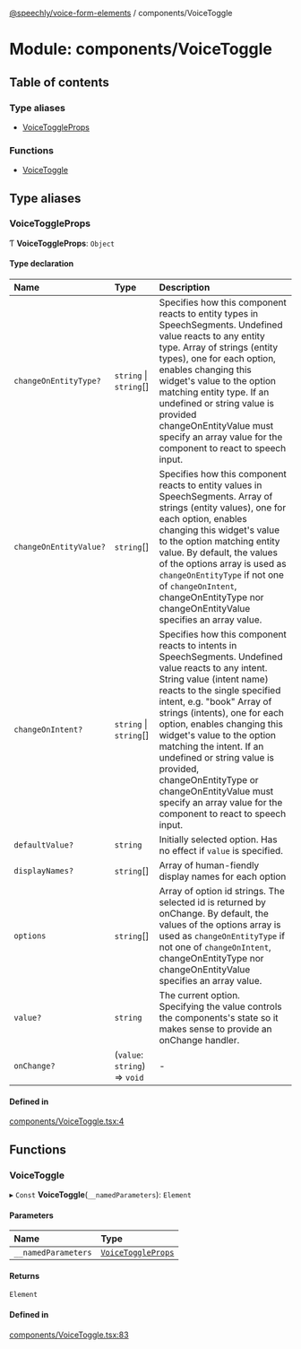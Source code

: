 [@speechly/voice-form-elements](../README.md) / components/VoiceToggle

# Module: components/VoiceToggle

## Table of contents

### Type aliases

- [VoiceToggleProps](components_VoiceToggle.md#voicetoggleprops)

### Functions

- [VoiceToggle](components_VoiceToggle.md#voicetoggle)

## Type aliases

### VoiceToggleProps

Ƭ **VoiceToggleProps**: `Object`

#### Type declaration

| Name | Type | Description |
| :------ | :------ | :------ |
| `changeOnEntityType?` | `string` \| `string`[] | Specifies how this component reacts to entity types in SpeechSegments. Undefined value reacts to any entity type. Array of strings (entity types), one for each option, enables changing this widget's value to the option matching entity type. If an undefined or string value is provided changeOnEntityValue must specify an array value for the component to react to speech input. |
| `changeOnEntityValue?` | `string`[] | Specifies how this component reacts to entity values in SpeechSegments. Array of strings (entity values), one for each option, enables changing this widget's value to the option matching entity value. By default, the values of the options array is used as `changeOnEntityType` if not one of `changeOnIntent`, changeOnEntityType nor changeOnEntityValue specifies an array value. |
| `changeOnIntent?` | `string` \| `string`[] | Specifies how this component reacts to intents in SpeechSegments. Undefined value reacts to any intent. String value (intent name) reacts to the single specified intent, e.g. "book" Array of strings (intents), one for each option, enables changing this widget's value to the option matching the intent. If an undefined or string value is provided, changeOnEntityType or changeOnEntityValue must specify an array value for the component to react to speech input. |
| `defaultValue?` | `string` | Initially selected option. Has no effect if `value` is specified. |
| `displayNames?` | `string`[] | Array of human-fiendly display names for each option |
| `options` | `string`[] | Array of option id strings. The selected id is returned by onChange. By default, the values of the options array is used as `changeOnEntityType` if not one of `changeOnIntent`, changeOnEntityType nor changeOnEntityValue specifies an array value. |
| `value?` | `string` | The current option. Specifying the value controls the components's state so it makes sense to provide an onChange handler. |
| `onChange?` | (`value`: `string`) => `void` | - |

#### Defined in

[components/VoiceToggle.tsx:4](https://github.com/speechly/speechly-demos/blob/e3399ce/libraries/voice-form-elements/src/components/VoiceToggle.tsx#L4)

## Functions

### VoiceToggle

▸ `Const` **VoiceToggle**(`__namedParameters`): `Element`

#### Parameters

| Name | Type |
| :------ | :------ |
| `__namedParameters` | [`VoiceToggleProps`](components_VoiceToggle.md#voicetoggleprops) |

#### Returns

`Element`

#### Defined in

[components/VoiceToggle.tsx:83](https://github.com/speechly/speechly-demos/blob/e3399ce/libraries/voice-form-elements/src/components/VoiceToggle.tsx#L83)
